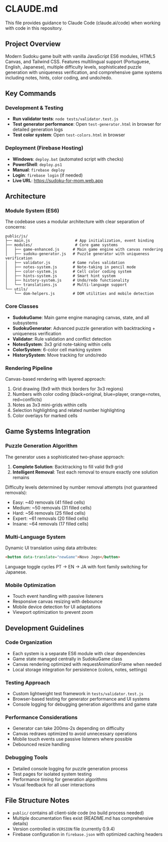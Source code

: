 # CLAUDE.md

This file provides guidance to Claude Code (claude.ai/code) when working with code in this repository.

## Project Overview

Modern Sudoku game built with vanilla JavaScript ES6 modules, HTML5 Canvas, and Tailwind CSS. Features multilingual support (Portuguese, English, Japanese), multiple difficulty levels, sophisticated puzzle generation with uniqueness verification, and comprehensive game systems including notes, hints, color coding, and undo/redo.

## Key Commands

### Development & Testing
- **Run validator tests**: `node tests/validator.test.js`
- **Test generator performance**: Open `test-generator.html` in browser for detailed generation logs
- **Test color system**: Open `test-colors.html` in browser

### Deployment (Firebase Hosting)
- **Windows**: `deploy.bat` (automated script with checks)
- **PowerShell**: `deploy.ps1` 
- **Manual**: `firebase deploy`
- **Login**: `firebase login` (if needed)
- **Live URL**: https://sudoku-for-mom.web.app

## Architecture

### Module System (ES6)
The codebase uses a modular architecture with clear separation of concerns:

```
public/js/
├── main.js                    # App initialization, event binding
├── modules/                   # Core game systems
│   ├── game-enhanced.js      # Main game engine with canvas rendering
│   ├── sudoku-generator.js   # Puzzle generator with uniqueness verification
│   ├── validator.js          # Game rules validation
│   ├── notes-system.js       # Note-taking in pencil mode
│   ├── color-system.js       # Cell color coding system
│   ├── hints-system.js       # Smart hint system
│   ├── history-system.js     # Undo/redo functionality
│   └── translations.js       # Multi-language support
└── utils/
    └── dom-helpers.js        # DOM utilities and mobile detection
```

### Core Classes
- **SudokuGame**: Main game engine managing canvas, state, and all subsystems
- **SudokuGenerator**: Advanced puzzle generation with backtracking + uniqueness verification
- **Validator**: Rule validation and conflict detection
- **NotesSystem**: 3x3 grid note-taking within cells
- **ColorSystem**: 6-color cell marking system
- **HistorySystem**: Move tracking for undo/redo

### Rendering Pipeline
Canvas-based rendering with layered approach:
1. Grid drawing (9x9 with thick borders for 3x3 regions)  
2. Numbers with color coding (black=original, blue=player, orange=notes, red=conflicts)
3. Notes as 3x3 mini-grids within cells
4. Selection highlighting and related number highlighting
5. Color overlays for marked cells

## Game Systems Integration

### Puzzle Generation Algorithm
The generator uses a sophisticated two-phase approach:
1. **Complete Solution**: Backtracking to fill valid 9x9 grid
2. **Intelligent Removal**: Test each removal to ensure exactly one solution remains

Difficulty levels determined by number removal attempts (not guaranteed removals):
- Easy: ~40 removals (41 filled cells)
- Medium: ~50 removals (31 filled cells) 
- Hard: ~56 removals (25 filled cells)
- Expert: ~61 removals (20 filled cells)
- Insane: ~64 removals (17 filled cells)

### Multi-Language System
Dynamic UI translation using data attributes:
```html
<button data-translate="newGame">Novo Jogo</button>
```
Language toggle cycles PT → EN → JA with font family switching for Japanese.

### Mobile Optimization
- Touch event handling with passive listeners
- Responsive canvas resizing with debounce
- Mobile device detection for UI adaptations
- Viewport optimization to prevent zoom

## Development Guidelines

### Code Organization
- Each system is a separate ES6 module with clear dependencies
- Game state managed centrally in SudokuGame class
- Canvas rendering optimized with requestAnimationFrame when needed
- Local storage integration for persistence (colors, notes, settings)

### Testing Approach
- Custom lightweight test framework in `tests/validator.test.js`
- Browser-based testing for generator performance and UI systems
- Console logging for debugging generation algorithms and game state

### Performance Considerations
- Generator can take 200ms-2s depending on difficulty
- Canvas redraws optimized to avoid unnecessary operations  
- Mobile touch events use passive listeners where possible
- Debounced resize handling

### Debugging Tools
- Detailed console logging for puzzle generation process
- Test pages for isolated system testing
- Performance timing for generation algorithms
- Visual feedback for all user interactions

## File Structure Notes
- `public/` contains all client-side code (no build process needed)
- Multiple documentation files exist (README.md has comprehensive details)
- Version controlled in `VERSION` file (currently 0.9.4)
- Firebase configuration in `firebase.json` with optimized caching headers